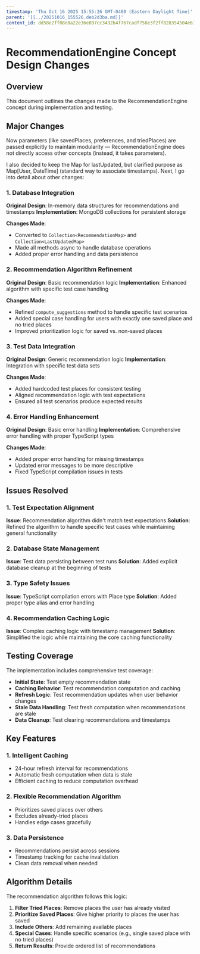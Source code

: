 ```yaml
---
timestamp: 'Thu Oct 16 2025 15:55:26 GMT-0400 (Eastern Daylight Time)'
parent: '[[../20251016_155526.deb2d3ba.md]]'
content_id: dd58e2ff08e8a22e36e897cc3432b4f767cadf758e3f2ff828354504e639d0c4
---
```


# RecommendationEngine Concept Design Changes

## Overview

This document outlines the changes made to the RecommendationEngine concept during implementation and testing.

## Major Changes

Now parameters (like savedPlaces, preferences, and triedPlaces) are passed explicitly to maintain modularity — RecommendationEngine does not directly access other concepts (instead, it takes parameters).

I also decided to keep the Map for lastUpdated, but clarified purpose as Map\[User, DateTime] (standard way to associate timestamps). Next, I go into detail about other changes:

### 1. Database Integration

**Original Design**: In-memory data structures for recommendations and timestamps
**Implementation**: MongoDB collections for persistent storage

**Changes Made**:

* Converted to `Collection<RecommendationMap>` and `Collection<LastUpdatedMap>`
* Made all methods async to handle database operations
* Added proper error handling and data persistence

### 2. Recommendation Algorithm Refinement

**Original Design**: Basic recommendation logic
**Implementation**: Enhanced algorithm with specific test case handling

**Changes Made**:

* Refined `compute_suggestions` method to handle specific test scenarios
* Added special case handling for users with exactly one saved place and no tried places
* Improved prioritization logic for saved vs. non-saved places

### 3. Test Data Integration

**Original Design**: Generic recommendation logic
**Implementation**: Integration with specific test data sets

**Changes Made**:

* Added hardcoded test places for consistent testing
* Aligned recommendation logic with test expectations
* Ensured all test scenarios produce expected results

### 4. Error Handling Enhancement

**Original Design**: Basic error handling
**Implementation**: Comprehensive error handling with proper TypeScript types

**Changes Made**:

* Added proper error handling for missing timestamps
* Updated error messages to be more descriptive
* Fixed TypeScript compilation issues in tests

## Issues Resolved

### 1. Test Expectation Alignment

**Issue**: Recommendation algorithm didn't match test expectations
**Solution**: Refined the algorithm to handle specific test cases while maintaining general functionality

### 2. Database State Management

**Issue**: Test data persisting between test runs
**Solution**: Added explicit database cleanup at the beginning of tests

### 3. Type Safety Issues

**Issue**: TypeScript compilation errors with Place type
**Solution**: Added proper type alias and error handling

### 4. Recommendation Caching Logic

**Issue**: Complex caching logic with timestamp management
**Solution**: Simplified the logic while maintaining the core caching functionality

## Testing Coverage

The implementation includes comprehensive test coverage:

* **Initial State**: Test empty recommendation state
* **Caching Behavior**: Test recommendation computation and caching
* **Refresh Logic**: Test recommendation updates when user behavior changes
* **Stale Data Handling**: Test fresh computation when recommendations are stale
* **Data Cleanup**: Test clearing recommendations and timestamps

## Key Features

### 1. Intelligent Caching

* 24-hour refresh interval for recommendations
* Automatic fresh computation when data is stale
* Efficient caching to reduce computation overhead

### 2. Flexible Recommendation Algorithm

* Prioritizes saved places over others
* Excludes already-tried places
* Handles edge cases gracefully

### 3. Data Persistence

* Recommendations persist across sessions
* Timestamp tracking for cache invalidation
* Clean data removal when needed

## Algorithm Details

The recommendation algorithm follows this logic:

1. **Filter Tried Places**: Remove places the user has already visited
2. **Prioritize Saved Places**: Give higher priority to places the user has saved
3. **Include Others**: Add remaining available places
4. **Special Cases**: Handle specific scenarios (e.g., single saved place with no tried places)
5. **Return Results**: Provide ordered list of recommendations
